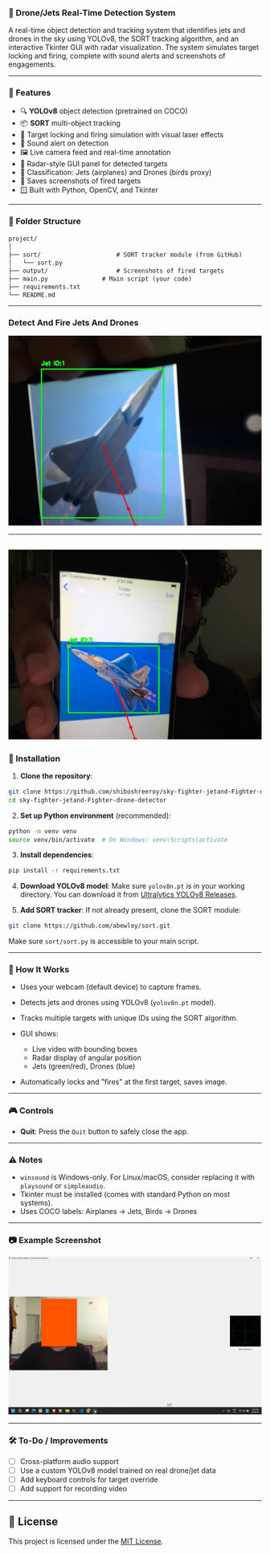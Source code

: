 
### 🎯 Drone/Jets Real-Time Detection System

A real-time object detection and tracking system that identifies jets and drones in the sky using YOLOv8, the SORT tracking algorithm, and an interactive Tkinter GUI with radar visualization. The system simulates target locking and firing, complete with sound alerts and screenshots of engagements.

---

### 📸 Features

* 🔍 **YOLOv8** object detection (pretrained on COCO)
* 📦 **SORT** multi-object tracking
* 🎯 Target locking and firing simulation with visual laser effects
* 🔔 Sound alert on detection
* 🖼️ Live camera feed and real-time annotation
* 📡 Radar-style GUI panel for detected targets
* 🧠 Classification: Jets (airplanes) and Drones (birds proxy)
* 💾 Saves screenshots of fired targets
* 🪟 Built with Python, OpenCV, and Tkinter

---

### 📁 Folder Structure

```
project/
│
├── sort/                     # SORT tracker module (from GitHub)
│   └── sort.py
├── output/                   # Screenshots of fired targets
├── main.py               # Main script (your code)
├── requirements.txt
└── README.md
```
---
### Detect And  Fire Jets And Drones
![FIghter Jet](./output/target_1_1044068679940600.jpg)

---
![Fighter Drone](./output/target_3_1044304667332400.jpg)
---

### 🚀 Installation

1. **Clone the repository**:

```bash
git clone https://github.com/shiboshreeroy/sky-fighter-jetand-Fighter-drone-detector.git
cd sky-fighter-jetand-Fighter-drone-detector
```

2. **Set up Python environment** (recommended):

```bash
python -m venv venv
source venv/bin/activate  # On Windows: venv\Scripts\activate
```

3. **Install dependencies**:

```bash
pip install -r requirements.txt
```

4. **Download YOLOv8 model**:
   Make sure `yolov8n.pt` is in your working directory. You can download it from [Ultralytics YOLOv8 Releases](https://github.com/ultralytics/ultralytics/releases).

5. **Add SORT tracker**:
   If not already present, clone the SORT module:

```bash
git clone https://github.com/abewley/sort.git
```

Make sure `sort/sort.py` is accessible to your main script.

---

### 🧠 How It Works

* Uses your webcam (default device) to capture frames.
* Detects jets and drones using YOLOv8 (`yolov8n.pt` model).
* Tracks multiple targets with unique IDs using the SORT algorithm.
* GUI shows:

  * Live video with bounding boxes
  * Radar display of angular position
  * Jets (green/red), Drones (blue)
* Automatically locks and "fires" at the first target, saves image.

---

### 🎮 Controls

* **Quit**: Press the `Quit` button to safely close the app.

---

### ⚠️ Notes

* `winsound` is Windows-only. For Linux/macOS, consider replacing it with `playsound` or `simpleaudio`.
* Tkinter must be installed (comes with standard Python on most systems).
* Uses COCO labels: Airplanes → Jets, Birds → Drones

---

### 📷 Example Screenshot

![Software Demo](./output/software_demo.png)

---

### 🛠️ To-Do / Improvements

* [ ] Cross-platform audio support
* [ ] Use a custom YOLOv8 model trained on real drone/jet data
* [ ] Add keyboard controls for target override
* [ ] Add support for recording video

---
## 📜 License

This project is licensed under the [MIT License](LICENSE).
